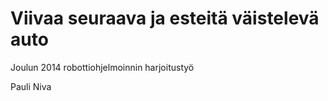 Viivaa seuraava ja esteitä väistelevä auto
===============

Joulun 2014 robottiohjelmoinnin harjoitustyö

Pauli Niva
